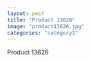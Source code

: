```yaml
---
layout: post
title: "Product 13626"
image: "product13626.jpg"
categories: "category1"
---
```

Product 13626
